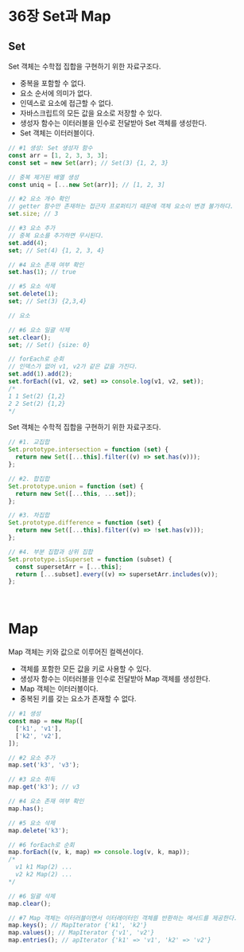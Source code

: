 # 36장 Set과 Map

## Set

Set 객체는 수학접 집합을 구현하기 위한 자료구조다.

- 중복을 포함할 수 없다.
- 요소 순서에 의미가 없다.
- 인덱스로 요소에 접근할 수 없다.
- 자바스크립트의 모든 값을 요소로 저장할 수 있다.
- 생성자 함수는 이터러블을 인수로 전달받아 Set 객체를 생성한다.
- Set 객체는 이터러블이다.

```js
// #1 생성: Set 생성자 함수
const arr = [1, 2, 3, 3, 3];
const set = new Set(arr); // Set(3) {1, 2, 3}

// 중복 제거된 배열 생성
const uniq = [...new Set(arr)]; // [1, 2, 3]

// #2 요소 개수 확인
// getter 함수만 존재하는 접근자 프로퍼티기 때문에 객체 요소이 변경 불가하다.
set.size; // 3

// #3 요소 추가
// 중복 요소를 추가하면 무시된다.
set.add(4);
set; // Set(4) {1, 2, 3, 4}

// #4 요소 존재 여부 확인
set.has(1); // true

// #5 요소 삭제
set.delete(1);
set; // Set(3) {2,3,4}

// 요소

// #6 요소 일괄 삭제
set.clear();
set; // Set() {size: 0}

// forEach로 순회
// 인덱스가 없어 v1, v2가 같은 값을 가진다.
set.add(1).add(2);
set.forEach((v1, v2, set) => console.log(v1, v2, set));
/*
1 1 Set(2) {1,2}
2 2 Set(2) {1,2}
*/
```

Set 객체는 수학적 집합을 구현하기 위한 자료구조다.

```js
// #1. 교집합
Set.prototype.intersection = function (set) {
  return new Set([...this].filter((v) => set.has(v)));
};

// #2. 합집합
Set.prototype.union = function (set) {
  return new Set([...this, ...set]);
};

// #3. 차집합
Set.prototype.difference = function (set) {
  return new Set([...this].filter((v) => !set.has(v)));
};

// #4. 부분 집합과 상위 집합
Set.prototype.isSuperset = function (subset) {
  const supersetArr = [...this];
  return [...subset].every((v) => supersetArr.includes(v));
};
```

<br>

# Map

Map 객체는 키와 값으로 이루어진 컬렉션이다.

- 객체를 포함한 모든 값을 키로 사용할 수 있다.
- 생성자 함수는 이터러블을 인수로 전달받아 Map 객체를 생성한다.
- Map 객체는 이터러블이다.
- 중복된 키를 갖는 요소가 존재할 수 없다.

```js
// #1 생성
const map = new Map([
  ['k1', 'v1'],
  ['k2', 'v2'],
]);

// #2 요소 추가
map.set('k3', 'v3');

// #3 요소 취득
map.get('k3'); // v3

// #4 요소 존재 여부 확인
map.has();

// #5 요소 삭제
map.delete('k3');

// #6 forEach로 순회
map.forEach((v, k, map) => console.log(v, k, map));
/*
  v1 k1 Map(2) ...
  v2 k2 Map(2) ...
*/

// #6 일괄 삭제
map.clear();

// #7 Map 객체는 이터러블이면서 이터레이터인 객체를 반환하는 메서드를 제공한다.
map.keys(); // MapIterator {'k1', 'k2'}
map.values(); // MapIterator {'v1', 'v2'}
map.entries(); // apIterator {'k1' => 'v1', 'k2' => 'v2'}
```
